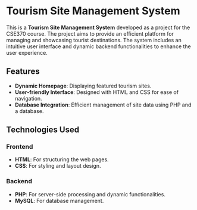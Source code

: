 # Tourism Site Management System

This is a **Tourism Site Management System** developed as a project for the CSE370 course. The project aims to provide an efficient platform for managing and showcasing tourist destinations. The system includes an intuitive user interface and dynamic backend functionalities to enhance the user experience.

## Features

- **Dynamic Homepage**: Displaying featured tourism sites.
- **User-friendly Interface**: Designed with HTML and CSS for ease of navigation.
- **Database Integration**: Efficient management of site data using PHP and a database.

## Technologies Used

### Frontend
- **HTML**: For structuring the web pages.
- **CSS**: For styling and layout design.

### Backend
- **PHP**: For server-side processing and dynamic functionalities.
- **MySQL**: For database management.
